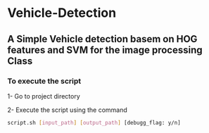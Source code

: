 # Vehicle-Detection
## A Simple Vehicle detection basem on HOG features and SVM for the image processing Class 

### To execute the script 
1- Go to project directory

2- Execute the script using the command
```bash
script.sh [input_path] [output_path] [debugg_flag: y/n]
```
      
